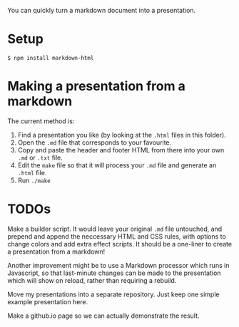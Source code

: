 You can quickly turn a markdown document into a presentation.

# Setup

    $ npm install markdown-html

# Making a presentation from a markdown

The current method is:

1. Find a presentation you like (by looking at the `.html` files in this folder).
2. Open the `.md` file that corresponds to your favourite.
3. Copy and paste the header and footer HTML from there into your own `.md` or `.txt` file.
4. Edit the `make` file so that it will process your `.md` file and generate an `.html` file.
5. Run `./make`

# TODOs

Make a builder script.  It would leave your original `.md` file untouched, and prepend and append the neccessary HTML and CSS rules, with options to change colors and add extra effect scripts.  It should be a one-liner to create a presentation from a markdown!

Another improvement might be to use a Markdown processor which runs in Javascript, so that last-minute changes can be made to the presentation which will show on reload, rather than requiring a rebuild.

Move my presentations into a separate repository.  Just keep one simple example presentation here.

Make a github.io page so we can actually demonstrate the result.


